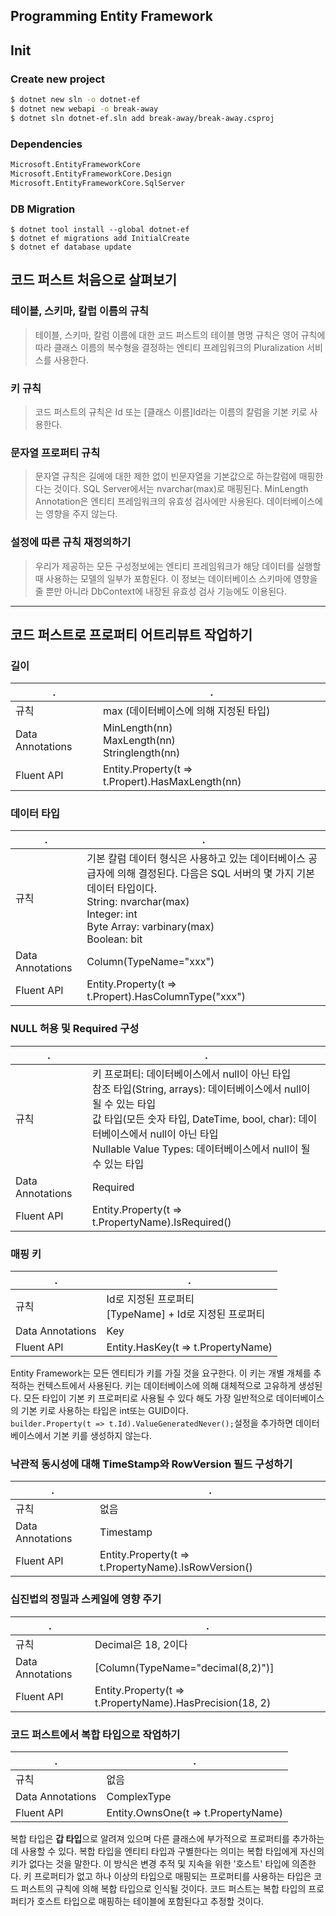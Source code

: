 Programming Entity Framework
---
## Init
### Create new project
```bash
$ dotnet new sln -o dotnet-ef
$ dotnet new webapi -o break-away
$ dotnet sln dotnet-ef.sln add break-away/break-away.csproj
```

### Dependencies
```bash
Microsoft.EntityFrameworkCore
Microsoft.EntityFrameworkCore.Design
Microsoft.EntityFrameworkCore.SqlServer
```

### DB Migration
```bash:qa
$ dotnet tool install --global dotnet-ef
$ dotnet ef migrations add InitialCreate
$ dotnet ef database update
```
## 코드 퍼스트 처음으로 살펴보기
### 테이블, 스키마, 칼럽 이름의 규칙
> 테이블, 스키마, 칼럼 이름에 대한 코드 퍼스트의 테이블 명명 규칙은 영어 규칙에 따라 클래스 이름의 복수형을 결정하는 엔티티 프레임워크의 Pluralization 
> 서비스를 사용한다.
### 키 규칙
> 코드 퍼스트의 규칙은 Id 또는 [클래스 이름]Id라는 이름의 칼럼을 기본 키로 사용한다.
### 문자열 프로퍼티 규칙
> 문자열 규칙은 길에에 대한 제한 없이 빈문자열을 기본값으로 하는칼럼에 매핑한다는 것이다. SQL Server에서는 nvarchar(max)로 매핑된다.
> MinLength Annotation은 엔티티 프레임워크의 유효성 검사에만 사용된다. 데이터베이스에는 영향을 주지 않는다.
### 설정에 따른 규칙 재정의하기
> 우리가 제공하는 모든 구성정보에는 엔티티 프레임워크가 해당 데이터를 실행할 때 사용하는 모델의 일부가 포함된다. 이 정보는 데이터베이스 스키마에 영향을 줄 뿐만 
> 아니라 DbContext에 내장된 유효성 검사 기능에도 이용된다.
---
## 코드 퍼스트로 프로퍼티 어트리뷰트 작업하기
### 길이
.|.
---|---
규칙|max (데이터베이스에 의해 지정된 타입)
Data Annotations|MinLength(nn)<br />MaxLength(nn)<br />Stringlength(nn)
Fluent API|Entity<T>.Property(t => t.Propert).HasMaxLength(nn)

### 데이터 타입
.|.
---|---
규칙|기본 칼럼 데이터 형식은 사용하고 있는 데이터베이스 공급자에 의해 결정된다. 다음은 SQL 서버의 몇 가지 기본 데이터 타입이다.<br />String: nvarchar(max)<br />Integer: int<br />Byte Array: varbinary(max)<br />Boolean: bit
Data Annotations|Column(TypeName="xxx")
Fluent API|Entity<T>.Property(t => t.Propert).HasColumnType("xxx")

### NULL 허용 및 Required 구성
.|.
---|---
규칙|키 프로퍼티: 데이터베이스에서 null이 아닌 타입<br />참조 타입(String, arrays): 데이터베이스에서 null이 될 수 있는 타입<br />값 타입(모든 숫자 타입, DateTime, bool, char): 데이터베이스에서 null이 아닌 타입<br />Nullable<T> Value Types: 데이터베이스에서 null이 될 수 있는 타입
Data Annotations|Required
Fluent API|Entity<T>.Property(t => t.PropertyName).IsRequired()

### 매핑 키
.|.
---|---
규칙|Id로 지정된 프로퍼티<br />[TypeName] + Id로 지정된 프로퍼티
Data Annotations|Key
Fluent API|Entity<T>.HasKey(t => t.PropertyName)

Entity Framework는 모든 엔티티가 키를 가질 것을 요구한다. 이 키는 개별 개체를 추적하는 컨텍스트에서 사용된다. 키는 데이터베이스에 의해 대체적으로 고유하게 생성된다.
모든 타입이 기본 키 프로퍼티로 사용될 수 있다 해도 가장 일반적으로 데이터베이스의 기본 키로 사용하는 타입은 int또는 GUID이다.<br />
`builder.Property(t => t.Id).ValueGeneratedNever();`설정을 추가하면 데이터베이스에서 기본 키를 생성하지 않는다.

### 낙관적 동시성에 대해 TimeStamp와 RowVersion 필드 구성하기
.|.
---|---
규칙|없음
Data Annotations|Timestamp
Fluent API|Entity<T>.Property(t => t.PropertyName).IsRowVersion()

### 십진법의 정밀과 스케일에 영향 주기
.|.
---|---
규칙|Decimal은 18, 2이다
Data Annotations|[Column(TypeName="decimal(8,2)")]
Fluent API|Entity<T>.Property(t => t.PropertyName).HasPrecision(18, 2)

### 코드 퍼스트에서 복합 타입으로 작업하기
.|.
---|---
규칙|없음
Data Annotations|ComplexType
Fluent API|Entity<T>.OwnsOne(t => t.PropertyName)

복합 타입은 **갑 타입**으로 알려져 있으며 다른 클래스에 부가적으로 프로퍼티를 추가하는 데 사용할 수 있다. 복합 타입을
엔티티 타입과 구별한다는 의미는 복합 타입에게 자신의 키가 없다는 것을 말한다. 이 방식은 변경 추적 및 지속을 위한
'호스트' 타입에 의존한다.
키 프로퍼티가 없고 하나 이상의 타입으로 매핑되는 프로퍼티를 사용하는 타입은 코드 퍼스트의 규칙에 의해 복합 타입으로 인식될 것이다.
코드 퍼스트는 복합 타입의 프로퍼티가 호스트 타입으로 매핑하는 테이블에 포함된다고 추정할 것이다.
